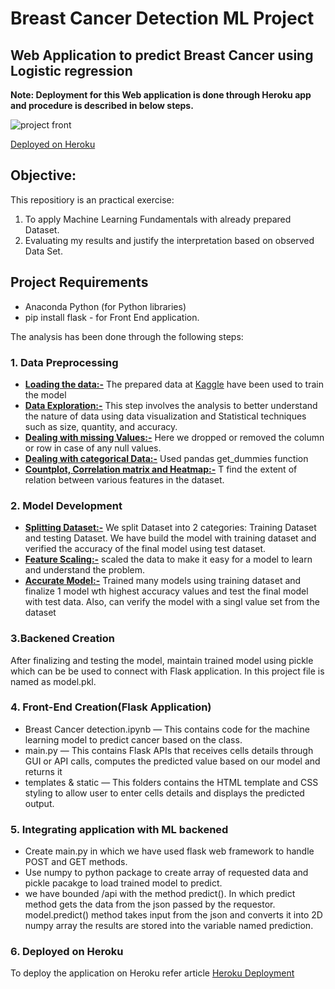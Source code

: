# Breast Cancer Detection ML Project
## Web Application to predict Breast Cancer using Logistic regression
**Note: Deployment for this Web application is done through Heroku app and procedure is described in below steps.**

![project front](https://user-images.githubusercontent.com/28431152/196962909-90bac9b4-bec9-4e69-a754-335868fefd2b.JPG)

[Deployed on Heroku](https://breast-cancer-detection-webapp.herokuapp.com/)
 
## Objective:
This repositiory is an practical exercise:

1. To apply Machine Learning Fundamentals with already prepared Dataset.
2. Evaluating my results and justify the interpretation based on observed Data Set.

## Project Requirements
* Anaconda Python (for Python libraries)
* pip install flask - for Front End application.

The analysis has been done through the following steps:

### 1. Data Preprocessing

* <ins>**Loading the data:-**</ins> The prepared data at [Kaggle](https://www.kaggle.com/datasets/uciml/breast-cancer-wisconsin-data?select=data.csv) have been used to                                       train the model
* <ins>**Data Exploration:-**</ins> This step involves the analysis to better understand the nature of data using data visualization and Statistical techniques such as                                      size, quantity, and accuracy.
* <ins>**Dealing with missing Values:-**</ins> Here we dropped or removed the column or row in case of any null values.
* <ins>**Dealing with categorical Data:-**</ins> Used pandas get_dummies function 
* <ins>**Countplot, Correlation matrix and Heatmap:-**</ins> T find the extent of relation between various features in the dataset.

### 2. Model Development

* <ins>**Splitting Dataset:-**</ins> We split Dataset into 2 categories: Training Dataset and testing Dataset. We have build the model with training dataset and                                            verified the accuracy of the final model using test dataset.
* <ins>**Feature Scaling:-**</ins>  scaled the data to make it easy for a model to learn and understand the problem.
* <ins>**Accurate Model:-**</ins> Trained many models using training dataset and finalize 1 model wth highest accuracy values and test the final model with test data.                                    Also, can verify the model with a singl value set from the dataset

### 3.Backened Creation

After finalizing and testing the model, maintain trained model using pickle which can be be used to connect with Flask application. In this project file is named as model.pkl.

### 4. Front-End Creation(Flask Application)

* Breast Cancer detection.ipynb — This contains code for the machine learning model to predict cancer based on the class.
* main.py — This contains Flask APIs that receives cells details through GUI or API calls, computes the predicted value based on our model and returns it
* templates & static — This folders contains the HTML template and CSS styling to allow user to enter cells details and displays the predicted output.

### 5. Integrating application with ML backened
 * Create main.py in which we have used flask web framework to handle POST and GET methods.
 *  Use numpy to python package to create array of requested data and pickle pacakge to load trained model to predict.
 *  we have bounded /api with the method predict(). In which predict method gets the data from the json passed by the requestor. model.predict() method takes input from the json and converts it into 2D numpy array the results are stored into the variable named prediction.   


### 6. Deployed on Heroku
To deploy the application on Heroku refer article [Heroku Deployment](https://medium.com/student-technical-community-vit-vellore/deploying-flask-app-on-heroku-using-github-504a40ed40de#:~:text=On%20Heroku%2C%20when%20it%20comes,repository%20to%20your%20Heroku%20app.)







